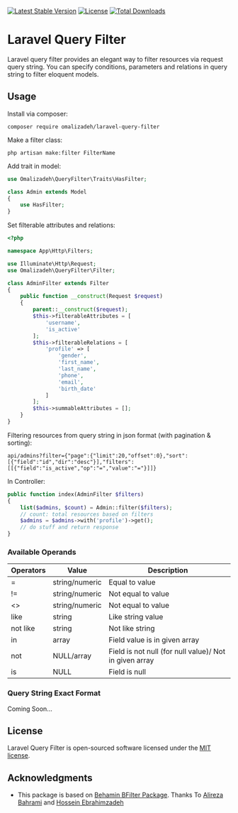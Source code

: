 [![Latest Stable Version](https://poser.pugx.org/omalizadeh/laravel-query-filter/v)](https://packagist.org/packages/omalizadeh/laravel-query-filter)
[![License](https://poser.pugx.org/omalizadeh/laravel-query-filter/license)](https://packagist.org/packages/omalizadeh/laravel-query-filter)
[![Total Downloads](https://poser.pugx.org/omalizadeh/laravel-query-filter/downloads)](https://packagist.org/packages/omalizadeh/laravel-query-filter)
# Laravel Query Filter
Laravel query filter provides an elegant way to filter resources via request query string.
You can specify conditions, parameters and relations in query string to filter eloquent models.

## Usage
Install via composer:
```
composer require omalizadeh/laravel-query-filter
```
Make a filter class:
```
php artisan make:filter FilterName
```
Add trait in model:
```php
use Omalizadeh\QueryFilter\Traits\HasFilter;

class Admin extends Model
{
    use HasFilter;
}
```
Set filterable attributes and relations:
```php
<?php

namespace App\Http\Filters;

use Illuminate\Http\Request;
use Omalizadeh\QueryFilter\Filter;

class AdminFilter extends Filter
{
    public function __construct(Request $request)
    {
        parent::__construct($request);
        $this->filterableAttributes = [
            'username',
            'is_active'
        ];
        $this->filterableRelations = [
            'profile' => [
                'gender',
                'first_name',
                'last_name',
                'phone',
                'email',
                'birth_date'
            ]
        ];
        $this->summableAttributes = [];
    }
}
```
Filtering resources from query string in json format (with pagination & sorting):
```
api/admins?filter={"page":{"limit":20,"offset":0},"sort":[{"field":"id","dir":"desc"}],"filters":[[{"field":"is_active","op":"=","value":"="}]]}
```
In Controller:
```php
public function index(AdminFilter $filters)
{
    list($admins, $count) = Admin::filter($filters);
    // count: total resources based on filters
    $admins = $admins->with('profile')->get();
    // do stuff and return response
}
```
### Available Operands
| Operators  | Value | Description |
|---|---|---|
| =  | string/numeric | Equal to value |
| != | string/numeric | Not equal to value |
| <> | string/numeric | Not equal to value |
| like | string | Like string value |
| not like | string | Not like string |
| in | array | Field value is in given array |
| not | NULL/array | Field is not null (for null value)/ Not in given array |
| is | NULL | Field is null |
### Query String Exact Format
Coming Soon...
## License

Laravel Query Filter is open-sourced software licensed under the [MIT license](LICENSE.md).

## Acknowledgments

* This package is based on [Behamin BFilter Package](https://github.com/alirezabahram7/bfilter).
Thanks To [Alireza Bahrami](https://github.com/alirezabahram7) and [Hossein Ebrahimzadeh](https://github.com/Hebrahimzadeh)
